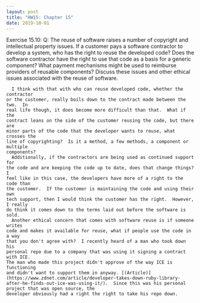 ```yaml
---
layout: post
title: "HW15: Chapter 15"
date: 2019-10-01
---
```


  Exercise 15.10:
    Q: The reuse of software raises a number of copyright and intellectual
       property issues. If a customer pays a software contractor to develop a
       system, who has the right to reuse the developed code? Does the software
       contractor have the right to use that code as a basis for a generic
       component? What payment mechanisms might be used to reimburse providers
       of reusable components? Discuss these issues and other ethical issues
       associated with the reuse of software.

      I think with that with who can reuse developed code, whether the contractor
    or the customer, really boils down to the contract made between the two.  In
    real life though, it does become more difficult than that.  What if the
    contract leans on the side of the customer reusing the code, but there are
    minor parts of the code that the developer wants to reuse, what crosses the
    line of copyrighting?  Is it a method, a few methods, a component or multiple
    components?
      Additionally, if the contractors are being used as continued support for
    the code and are keeping the code up to date, does that change things?  I
    feel like in this case, the developers have more of a right to the code than
    the customer.  If the customer is maintaining the code and using their own
    tech support, then I would think the customer has the right.  However, I really
    do think it comes down to the terms laid out before the software is sold.
      Another ethical concern that comes with software reuse is if someone writes
    code and makes it available for reuse, what if people use the code in a way
    that you don't agree with?  I recently heard of a man who took down his
    personal repo due to a company that was using it signing a contract with ICE.  
    The man who made this project didn't approve of the way ICE is functioning
    and didn't want to support them in anyway. [(Article)](https://www.zdnet.com/article/developer-takes-down-ruby-library-after-he-finds-out-ice-was-using-it/).  Since this was his personal project that was open source, the
    developer obviously had a right the right to take his repo down.  
